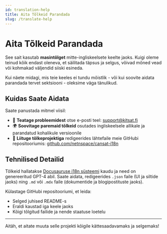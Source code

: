 ```yaml
---
id: translation-help
title: Aita Tõlkeid Parandada
slug: /translate-help
---
```


# Aita Tõlkeid Parandada

See sait kasutab **masintõlget** mitte-ingliskeelsete keelte jaoks. Kuigi oleme teinud kõik endast oleneva, et säilitada täpsus ja selgus, võivad mõned vead või kohmakad väljendid siiski esineda.

Kui näete midagi, mis teie keeles ei tundu mõistlik - või kui soovite aidata parandada tervet sektsiooni - oleksime väga tänulikud.

## Kuidas Saate Aidata

Saate panustada mitmel viisil:

- 📝 **Teatage probleemidest** otse e-posti teel: [support@kitsat.fi](mailto:support@kitsat.fi)
- 🌍 **Soovitage paremaid tõlkeid** osutades ingliskeelsele allikale ja parandatud kohalikule versioonile
- 🔧 **Liituge tõlkeprojektiga** redigeerides lähtefaile meie GitHubi repositooriumis:
[github.com/netnspace/cansat-i18n](https://github.com/netnspace/cansat-i18n)

## Tehnilised Detailid

Tõlkeid hallatakse [Docusauruse i18n süsteemi](https://docusaurus.io/docs/i18n/introduction) kaudu ja need on genereeritud GPT-4 abil. Saate aidata, redigeerides `.json` faile (UI ja siltide jaoks) ning `.md` või `.mdx` faile (dokumentide ja blogipostituste jaoks).

Külastage GitHubi repositooriumi, et leida:
- Selged juhised README-s
- Eraldi kaustad iga keele jaoks
- Kõigi tõlgitud failide ja nende staatuse loetelu

---

Aitäh, et aitate muuta selle projekti kõigile kättesaadavamaks ja selgemaks!